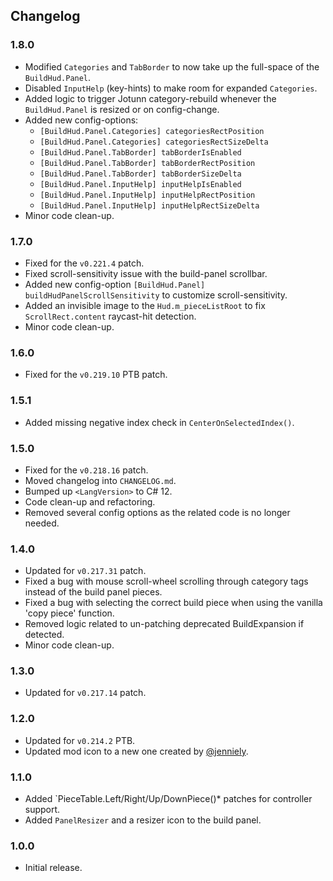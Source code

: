 ## Changelog

### 1.8.0

  * Modified `Categories` and `TabBorder` to now take up the full-space of the `BuildHud.Panel`.
  * Disabled `InputHelp` (key-hints) to make room for expanded `Categories`.
  * Added logic to trigger Jotunn category-rebuild whenever the `BuildHud.Panel` is resized or on config-change.
  * Added new config-options:
    * `[BuildHud.Panel.Categories] categoriesRectPosition`
    * `[BuildHud.Panel.Categories] categoriesRectSizeDelta`
    * `[BuildHud.Panel.TabBorder] tabBorderIsEnabled`
    * `[BuildHud.Panel.TabBorder] tabBorderRectPosition`
    * `[BuildHud.Panel.TabBorder] tabBorderSizeDelta`
    * `[BuildHud.Panel.InputHelp] inputHelpIsEnabled`
    * `[BuildHud.Panel.InputHelp] inputHelpRectPosition`
    * `[BuildHud.Panel.InputHelp] inputHelpRectSizeDelta`
  * Minor code clean-up.

### 1.7.0

  * Fixed for the `v0.221.4` patch.
  * Fixed scroll-sensitivity issue with the build-panel scrollbar.
  * Added new config-option `[BuildHud.Panel] buildHudPanelScrollSensitivity` to customize scroll-sensitivity.
  * Added an invisible image to the `Hud.m_pieceListRoot` to fix `ScrollRect.content` raycast-hit detection.
  * Minor code clean-up.

### 1.6.0

  * Fixed for the `v0.219.10` PTB patch.

### 1.5.1

  * Added missing negative index check in `CenterOnSelectedIndex()`.

### 1.5.0

  * Fixed for the `v0.218.16` patch.
  * Moved changelog into `CHANGELOG.md`.
  * Bumped up `<LangVersion>` to C# 12.
  * Code clean-up and refactoring.
  * Removed several config options as the related code is no longer needed.

### 1.4.0

  * Updated for `v0.217.31` patch.
  * Fixed a bug with mouse scroll-wheel scrolling through category tags instead of the build panel pieces.
  * Fixed a bug with selecting the correct build piece when using the vanilla 'copy piece' function.
  * Removed logic related to un-patching deprecated BuildExpansion if detected.
  * Minor code clean-up.

### 1.3.0

  * Updated for `v0.217.14` patch.

### 1.2.0

  * Updated for `v0.214.2` PTB.
  * Updated mod icon to a new one created by [@jenniely](https://twitter.com/jenniely).

### 1.1.0

  * Added `PieceTable.Left/Right/Up/DownPiece()* patches for controller support.
  * Added `PanelResizer` and a resizer icon to the build panel.

### 1.0.0

  * Initial release.
